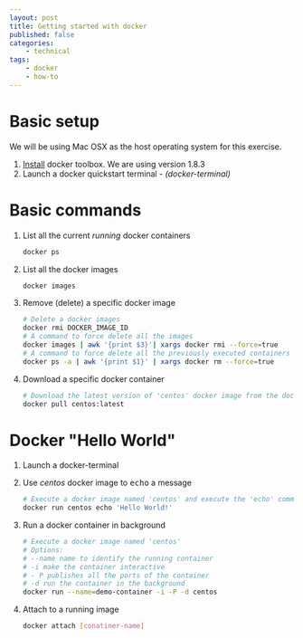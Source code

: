 ```yaml
---
layout: post
title: Getting started with docker
published: false
categories:
    - technical
tags:
    - docker
    - how-to
---
```


# Basic setup
We will be using Mac OSX as the host operating system for this exercise.

1. [Install](https://docs.docker.com/installation/mac/) docker toolbox. We are using version 1.8.3
2. Launch a docker quickstart terminal - *(docker-terminal)*

# Basic commands
1. List all the current *running* docker containers

    ``` bash
    docker ps
    ```
2. List all the docker images

    ``` bash
    docker images
    ```
3. Remove (delete) a specific docker image

    ``` bash
    # Delete a docker images
    docker rmi DOCKER_IMAGE_ID
    # A command to force delete all the images
    docker images | awk '{print $3}'| xargs docker rmi --force=true
    # A command to force delete all the previously executed containers
    docker ps -a | awk '{print $1}' | xargs docker rm --force=true
    ```
4. Download a specific docker container

    ``` bash
    # Download the latest version of 'centos' docker image from the docker registry
    docker pull centos:latest
    ```

# Docker "Hello World"
1. Launch a docker-terminal
2. Use _centos_ docker image to <kbd>echo</kbd> a message

    ``` bash
    # Execute a docker image named 'centos' and execute the 'echo' command
    docker run centos echo 'Hello World!'
    ```

3. Run a docker container in background

    ``` bash
    # Execute a docker image named 'centos'
    # Options:
    # --name name to identify the running container
    # -i make the container interactive
    # - P publishes all the ports of the container
    # -d run the container in the background
    docker run --name=demo-container -i -P -d centos
    ```
4. Attach to a running image

    ``` bash
    docker attach [conatiner-name]
    ```
